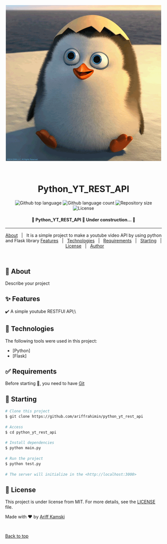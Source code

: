 <div align="center" id="top"> 
  <img src="images/hello.gif" alt="Python_YT_REST_API" />

&#xa0;

  <!-- <a href="https://python_yt_rest_api.netlify.app">Demo</a> -->
</div>
<h1 align="center">Python_YT_REST_API</h1>

<p align="center">
  <img alt="Github top language" src="https://img.shields.io/github/languages/top/ariffrahimin/python_yt_rest_api?color=56BEB8">

  <img alt="Github language count" src="https://img.shields.io/github/languages/count/ariffrahimin/python_yt_rest_api?color=56BEB8">

  <img alt="Repository size" src="https://img.shields.io/github/repo-size/ariffrahimin/python_yt_rest_api?color=56BEB8">

  <img alt="License" src="https://img.shields.io/github/license/ariffrahimin/python_yt_rest_api?color=56BEB8">

  <!-- <img alt="Github issues" src="https://img.shields.io/github/issues/{{YOUR_GITHUB_USERNAME}}/python_yt_rest_api?color=56BEB8" /> -->

  <!-- <img alt="Github forks" src="https://img.shields.io/github/forks/{{YOUR_GITHUB_USERNAME}}/python_yt_rest_api?color=56BEB8" /> -->

  <!-- <img alt="Github stars" src="https://img.shields.io/github/stars/{{YOUR_GITHUB_USERNAME}}/python_yt_rest_api?color=56BEB8" /> -->
</p>

<!-- Status -->

<h4 align="center"> 
	🚧  Python_YT_REST_API 🚀 Under construction...  🚧
</h4>

<hr>

<p align="center">
  <a href="#dart-about">About</a> &#xa0; | &#xa0; 
  It is a  simple project to make a youtube video API by using python and Flask library
  <a href="#sparkles-features">Features</a> &#xa0; | &#xa0;
  <a href="#rocket-technologies">Technologies</a> &#xa0; | &#xa0;
  <a href="#white_check_mark-requirements">Requirements</a> &#xa0; | &#xa0;
  <a href="#checkered_flag-starting">Starting</a> &#xa0; | &#xa0;
  <a href="#memo-license">License</a> &#xa0; | &#xa0;
  <a href="https://github.com/ariffrahimin" target="_blank">Author</a>
</p>

<br>

## :dart: About

Describe your project

## :sparkles: Features

:heavy_check_mark: A simple youtube RESTFUl API;\

<!-- :heavy_check_mark: Feature 2;\
:heavy_check_mark: Feature 3; -->

## :rocket: Technologies

The following tools were used in this project:

- [Python]
- [Flask]

## :white_check_mark: Requirements

Before starting :checkered_flag:, you need to have [Git](https://git-scm.com)

## :checkered_flag: Starting

```bash
# Clone this project
$ git clone https://github.com/ariffrahimin/python_yt_rest_api

# Access
$ cd python_yt_rest_api

# Install dependencies
$ python main.py

# Run the project
$ python test.py

# The server will initialize in the <http://localhost:3000>
```

## :memo: License

This project is under license from MIT. For more details, see the [LICENSE](LICENSE.md) file.

Made with :heart: by <a href="https://github.com/ariffrahimin" target="_blank">Ariff Kamski</a>

&#xa0;

<a href="#top">Back to top</a>
